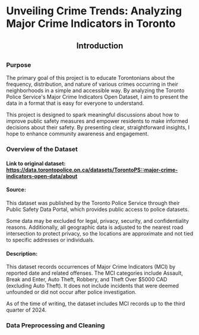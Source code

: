 # Unveiling Crime Trends: Analyzing Major Crime Indicators in Toronto

<div align="center"> <h2>Introduction<h2> </div>

### Purpose
The primary goal of this project is to educate Torontonians about the frequency, distribution, and nature of various crimes occurring in their neighborhoods in a simple and accessible way. By analyzing the Toronto Police Service's Major Crime Indicators Open Dataset, I aim to present the data in a format that is easy for everyone to understand.

This project is designed to spark meaningful discussions about how to improve public safety measures and empower residents to make informed decisions about their safety. By presenting clear, straightforward insights, I hope to enhance community awareness and engagement.

### Overview of the Dataset
#### Link to original dataset: https://data.torontopolice.on.ca/datasets/TorontoPS::major-crime-indicators-open-data/about

#### Source: 
This dataset was published by the Toronto Police Service through their Public Safety Data Portal, which provides public access to police datasets.

Some data may be excluded for legal, privacy, security, and confidentiality reasons. Additionally, all geographic data is adjusted to the nearest road intersection to protect privacy, so the locations are approximate and not tied to specific addresses or individuals. 

#### Description:
This dataset records occurrences of Major Crime Indicators (MCI) by reported date and related offenses. The MCI categories include Assault, Break and Enter, Auto Theft, Robbery, and Theft Over $5000 CAD (excluding Auto Theft). It does not include incidents that were deemed unfounded or did not occur after police investigation.

As of the time of writing, the dataset includes MCI records up to the third quarter of 2024.

### Data Preprocessing and Cleaning


